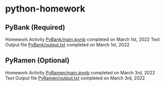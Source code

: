 # python-homework


## PyBank (Required)
Homework Activity [PyBank/main.ipynb](PyBank/main.ipynb) completed on March 1st, 2022
Text Output file [PyBank/output.txt](PyBank/output.txt) completed on March 1st, 2022

## PyRamen (Optional)
Homework Activity [PyRamen/main.ipynb](PyRamen/main.ipynb) completed on March 3rd, 2022
Text Output file [PyRamen/output.txt](PyRamen/output.txt) completed on March 3rd, 2022